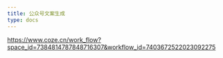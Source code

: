 ```yaml
---
title: 公众号文案生成
type: docs
---
```


https://www.coze.cn/work_flow?space_id=7384814787848716307&workflow_id=7403672522023092275
